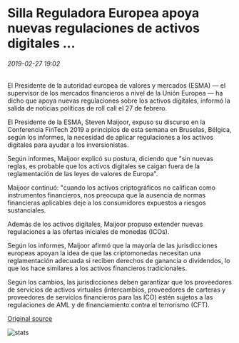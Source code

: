 # Silla Reguladora Europea apoya nuevas regulaciones de activos digitales ...

###### 2019-02-27 19:02

El Presidente de la autoridad europea de valores y mercados (ESMA) — el supervisor de los mercados financieros a nivel de la Unión Europea — ha dicho que apoya nuevas regulaciones sobre los activos digitales, informó la salida de noticias políticas de roll call el 27 de febrero.

El Presidente de la ESMA, Steven Maijoor, expuso su discurso en la Conferencia FinTech 2019 a principios de esta semana en Bruselas, Bélgica, según los informes, la necesidad de aplicar regulaciones a los activos digitales para ayudar a los inversionistas.

Según informes, Maijoor explicó su postura, diciendo que "sin nuevas reglas, es probable que los activos digitales se caigan fuera de la reglamentación de las leyes de valores de Europa".

Maijoor continuó: "cuando los activos criptográficos no califican como instrumentos financieros, nos preocupa que la ausencia de normas financieras aplicables deje a los consumidores expuestos a riesgos sustanciales.

Además de los activos digitales, Maijoor propuso extender nuevas regulaciones a las ofertas iniciales de monedas (ICOs).

Según los informes, Maijoor afirmó que la mayoría de las jurisdicciones europeas apoyan la idea de que las criptomonedas necesitan una reglamentación adecuada si reciben derechos de ganancia o dividendos, lo que los hace similares a los activos financieros tradicionales.

Según los cambios, las jurisdicciones deben garantizar que los proveedores de servicios de activos virtuales (intercambios, proveedores de carteras y proveedores de servicios financieros para las ICO) estén sujetos a las regulaciones de AML y de financiamiento contra el terrorismo (CFT).

[Original source](https://cointelegraph.com/news/european-regulatory-chair-supports-new-digital-asset-regulations)

![stats](https://c.statcounter.com/11760860/0/a89fa40b/1/ "stats")